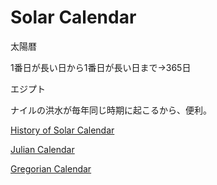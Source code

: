 # Solar Calendar

太陽暦

1番日が長い日から1番日が長い日まで→365日

エジプト

ナイルの洪水が毎年同じ時期に起こるから、便利。

[History of Solar Calendar](Solar%20Calendar%20fa82eb57dde445b7af310c8e48a974a7/History%20of%20Solar%20Calendar%20e0f612e78ec14dd782a192c175ebac11.md)

[Julian Calendar](Solar%20Calendar%20fa82eb57dde445b7af310c8e48a974a7/Julian%20Calendar%20cb2a6205600e4e3397deea06b2815a06.md)

[ Gregorian Calendar](Solar%20Calendar%20fa82eb57dde445b7af310c8e48a974a7/Gregorian%20Calendar%20dd7194449cae48b79ceadbbfc1853ebf.md)